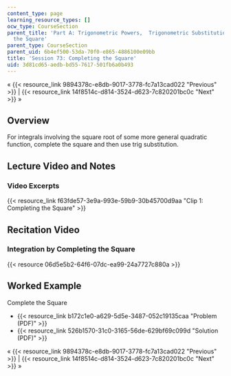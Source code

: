 ```yaml
---
content_type: page
learning_resource_types: []
ocw_type: CourseSection
parent_title: 'Part A: Trigonometric Powers,  Trigonometric Substitution and Completing
  the Square'
parent_type: CourseSection
parent_uid: 6b4ef500-53da-70f0-e865-4886100e09bb
title: 'Session 73: Completing the Square'
uid: 3d81cd65-aedb-bd55-7617-501fb6a0b493
---
```


« {{< resource_link 9894378c-e8db-9017-3778-fc7a13cad022 "Previous" >}} | {{< resource_link 14f8514c-d814-3524-d623-7c820201bc0c "Next" >}} »

Overview
--------

For integrals involving the square root of some more general quadratic function, complete the square and then use trig substitution.

Lecture Video and Notes
-----------------------

### Video Excerpts

{{< resource_link f63fde57-3e9a-993e-59b9-30b45700d9aa "Clip 1: Completing the Square" >}}

Recitation Video
----------------

### Integration by Completing the Square

{{< resource 06d5e5b2-64f6-07dc-ea99-24a7727c880a >}}

Worked Example
--------------

Complete the Square

*   {{< resource_link b172c1e0-a629-5d5e-3487-052c19135caa "Problem (PDF)" >}}
*   {{< resource_link 526b1570-31c0-3165-56de-629bf69c099d "Solution (PDF)" >}}

« {{< resource_link 9894378c-e8db-9017-3778-fc7a13cad022 "Previous" >}} | {{< resource_link 14f8514c-d814-3524-d623-7c820201bc0c "Next" >}} »